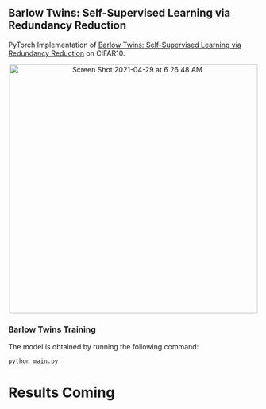 
Barlow Twins: Self-Supervised Learning via Redundancy Reduction
---------------------------------------------------------------

PyTorch Implementation of [Barlow Twins: Self-Supervised Learning via Redundancy Reduction](https://arxiv.org/abs/2103.03230) on CIFAR10.

<p align="center">
  <img width="500" alt="Screen Shot 2021-04-29 at 6 26 48 AM" src="https://user-images.githubusercontent.com/14848164/120419539-b0fab900-c330-11eb-8536-126ce6ce7b85.png">
</p>




### Barlow Twins Training

The model is obtained by running the following command:

```
python main.py 
```

# Results Coming
